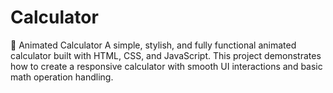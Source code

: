 # Calculator
🔢 Animated Calculator A simple, stylish, and fully functional animated calculator built with HTML, CSS, and JavaScript. This project demonstrates how to create a responsive calculator with smooth UI interactions and basic math operation handling.
